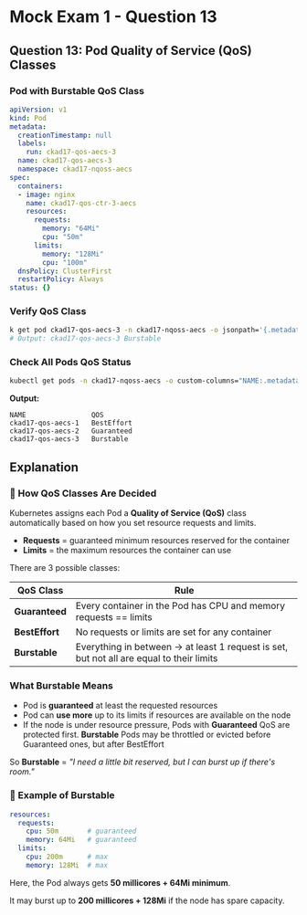 # Mock Exam 1 - Question 13

## Question 13: Pod Quality of Service (QoS) Classes

### Pod with Burstable QoS Class

```yaml
apiVersion: v1
kind: Pod
metadata:
  creationTimestamp: null
  labels:
    run: ckad17-qos-aecs-3
  name: ckad17-qos-aecs-3
  namespace: ckad17-nqoss-aecs
spec:
  containers:
  - image: nginx
    name: ckad17-qos-ctr-3-aecs
    resources:
      requests:
        memory: "64Mi"
        cpu: "50m"
      limits:
        memory: "128Mi"
        cpu: "100m"
  dnsPolicy: ClusterFirst
  restartPolicy: Always
status: {}
```

### Verify QoS Class

```bash
k get pod ckad17-qos-aecs-3 -n ckad17-nqoss-aecs -o jsonpath='{.metadata.name} {.status.qosClass}'
# Output: ckad17-qos-aecs-3 Burstable
```

### Check All Pods QoS Status

```bash
kubectl get pods -n ckad17-nqoss-aecs -o custom-columns="NAME:.metadata.name,QOS:.status.qosClass" > /root/qos_status_aecs
```

**Output:**

```text
NAME                QOS
ckad17-qos-aecs-1   BestEffort
ckad17-qos-aecs-2   Guaranteed
ckad17-qos-aecs-3   Burstable
```

## Explanation

### 🔹 How QoS Classes Are Decided

Kubernetes assigns each Pod a **Quality of Service (QoS)** class automatically based on how you set resource requests and limits.

- **Requests** = guaranteed minimum resources reserved for the container
- **Limits** = the maximum resources the container can use

There are 3 possible classes:

| QoS Class | Rule |
|-----------|------|
| **Guaranteed** | Every container in the Pod has CPU and memory requests == limits |
| **BestEffort** | No requests or limits are set for any container |
| **Burstable** | Everything in between → at least 1 request is set, but not all are equal to their limits |

### What Burstable Means

- Pod is **guaranteed** at least the requested resources
- Pod can **use more** up to its limits if resources are available on the node
- If the node is under resource pressure, Pods with **Guaranteed** QoS are protected first. **Burstable** Pods may be throttled or evicted before Guaranteed ones, but after BestEffort

So **Burstable** = *"I need a little bit reserved, but I can burst up if there's room."*

### 🔹 Example of Burstable

```yaml
resources:
  requests:
    cpu: 50m       # guaranteed
    memory: 64Mi   # guaranteed
  limits:
    cpu: 200m      # max
    memory: 128Mi  # max
```

Here, the Pod always gets **50 millicores + 64Mi minimum**.

It may burst up to **200 millicores + 128Mi** if the node has spare capacity.
